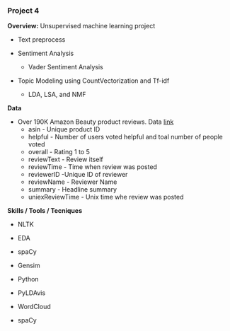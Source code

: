 ### Project 4

**Overview:** Unsupervised machine learning project 

- Text preprocess 	

- Sentiment Analysis
  - Vader Sentiment Analysis 
- Topic Modeling using CountVectorization and Tf-idf 
  - LDA, LSA, and NMF 

**Data** 

- Over 190K Amazon Beauty product reviews. Data [link](http://jmcauley.ucsd.edu/data/amazon/)
  - asin - Unique product ID
  - helpful - Number of users voted helpful and toal number of people voted
  - overall - Rating 1 to 5 
  - reviewText - Review itself 
  - reviewTime - Time when review was posted
  - reviewerID -Unique ID of reviewer
  - reviewName - Reviewer Name
  - summary - Headline summary 
  - uniexReviewTime - Unix time whe review was posted

**Skills / Tools / Tecniques** 

- NLTK

- EDA 

- spaCy

- Gensim 

- Python

- PyLDAvis

- WordCloud 

- spaCy

  
  
  

